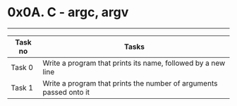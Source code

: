 # 0x0A. C - argc, argv
---
|Task no |Tasks	|
|--------|------|
|Task 0  |Write a program that prints its name, followed by a new line|
|Task 1  |Write a program that prints the number of arguments passed onto it|

